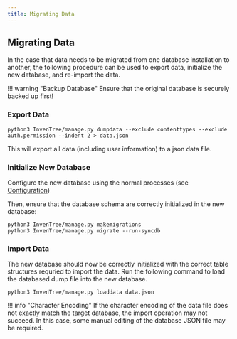 ```yaml
---
title: Migrating Data
---
```


## Migrating Data

In the case that data needs to be migrated from one database installation to another, the following procedure can be used to export data, initialize the new database, and re-import the data.

!!! warning "Backup Database"
	Ensure that the original database is securely backed up first!

### Export Data

```
python3 InvenTree/manage.py dumpdata --exclude contenttypes --exclude auth.permission --indent 2 > data.json
```

This will export all data (including user information) to a json data file.

### Initialize New Database

Configure the new database using the normal processes (see [Configuration](/start/config))

Then, ensure that the database schema are correctly initialized in the new database:

```
python3 InvenTree/manage.py makemigrations
python3 InvenTree/manage.py migrate --run-syncdb
```

### Import Data

The new database should now be correctly initialized with the correct table structures requried to import the data. Run the following command to load the databased dump file into the new database.

```
python3 InvenTree/manage.py loaddata data.json
```
!!! info "Character Encoding"
	If the character encoding of the data file does not exactly match the target database, the import operation may not succeed. In this case, some manual editing of the database JSON file may be required.